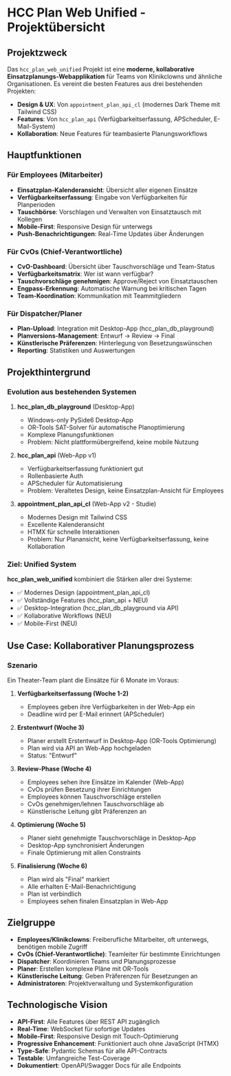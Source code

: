 # HCC Plan Web Unified - Projektübersicht

## Projektzweck
Das `hcc_plan_web_unified` Projekt ist eine **moderne, kollaborative Einsatzplanungs-Webapplikation** für Teams von Klinikclowns und ähnliche Organisationen. Es vereint die besten Features aus drei bestehenden Projekten:

- **Design & UX**: Von `appointment_plan_api_cl` (modernes Dark Theme mit Tailwind CSS)
- **Features**: Von `hcc_plan_api` (Verfügbarkeitserfassung, APScheduler, E-Mail-System)
- **Kollaboration**: Neue Features für teambasierte Planungsworkflows

## Hauptfunktionen

### Für Employees (Mitarbeiter)
- **Einsatzplan-Kalenderansicht**: Übersicht aller eigenen Einsätze
- **Verfügbarkeitserfassung**: Eingabe von Verfügbarkeiten für Planperioden
- **Tauschbörse**: Vorschlagen und Verwalten von Einsatztausch mit Kollegen
- **Mobile-First**: Responsive Design für unterwegs
- **Push-Benachrichtigungen**: Real-Time Updates über Änderungen

### Für CvOs (Chief-Verantwortliche)
- **CvO-Dashboard**: Übersicht über Tauschvorschläge und Team-Status
- **Verfügbarkeitsmatrix**: Wer ist wann verfügbar?
- **Tauschvorschläge genehmigen**: Approve/Reject von Einsatztauschen
- **Engpass-Erkennung**: Automatische Warnung bei kritischen Tagen
- **Team-Koordination**: Kommunikation mit Teammitgliedern

### Für Dispatcher/Planer
- **Plan-Upload**: Integration mit Desktop-App (hcc_plan_db_playground)
- **Planversions-Management**: Entwurf → Review → Final
- **Künstlerische Präferenzen**: Hinterlegung von Besetzungswünschen
- **Reporting**: Statistiken und Auswertungen

## Projekthintergrund

### Evolution aus bestehenden Systemen
1. **hcc_plan_db_playground** (Desktop-App)
   - Windows-only PySide6 Desktop-App
   - OR-Tools SAT-Solver für automatische Planoptimierung
   - Komplexe Planungsfunktionen
   - Problem: Nicht plattformübergreifend, keine mobile Nutzung

2. **hcc_plan_api** (Web-App v1)
   - Verfügbarkeitserfassung funktioniert gut
   - Rollenbasierte Auth
   - APScheduler für Automatisierung
   - Problem: Veraltetes Design, keine Einsatzplan-Ansicht für Employees

3. **appointment_plan_api_cl** (Web-App v2 - Studie)
   - Modernes Design mit Tailwind CSS
   - Excellente Kalenderansicht
   - HTMX für schnelle Interaktionen
   - Problem: Nur Planansicht, keine Verfügbarkeitserfassung, keine Kollaboration

### Ziel: Unified System
**hcc_plan_web_unified** kombiniert die Stärken aller drei Systeme:
- ✅ Modernes Design (appointment_plan_api_cl)
- ✅ Vollständige Features (hcc_plan_api + NEU)
- ✅ Desktop-Integration (hcc_plan_db_playground via API)
- ✅ Kollaborative Workflows (NEU)
- ✅ Mobile-First (NEU)

## Use Case: Kollaborativer Planungsprozess

### Szenario
Ein Theater-Team plant die Einsätze für 6 Monate im Voraus:

1. **Verfügbarkeitserfassung (Woche 1-2)**
   - Employees geben ihre Verfügbarkeiten in der Web-App ein
   - Deadline wird per E-Mail erinnert (APScheduler)

2. **Erstentwurf (Woche 3)**
   - Planer erstellt Erstentwurf in Desktop-App (OR-Tools Optimierung)
   - Plan wird via API an Web-App hochgeladen
   - Status: "Entwurf"

3. **Review-Phase (Woche 4)**
   - Employees sehen ihre Einsätze im Kalender (Web-App)
   - CvOs prüfen Besetzung ihrer Einrichtungen
   - Employees können Tauschvorschläge erstellen
   - CvOs genehmigen/lehnen Tauschvorschläge ab
   - Künstlerische Leitung gibt Präferenzen an

4. **Optimierung (Woche 5)**
   - Planer sieht genehmigte Tauschvorschläge in Desktop-App
   - Desktop-App synchronisiert Änderungen
   - Finale Optimierung mit allen Constraints

5. **Finalisierung (Woche 6)**
   - Plan wird als "Final" markiert
   - Alle erhalten E-Mail-Benachrichtigung
   - Plan ist verbindlich
   - Employees sehen finalen Einsatzplan in Web-App

## Zielgruppe
- **Employees/Klinikclowns**: Freiberufliche Mitarbeiter, oft unterwegs, benötigen mobile Zugriff
- **CvOs (Chief-Verantwortliche)**: Teamleiter für bestimmte Einrichtungen
- **Dispatcher**: Koordinieren Teams und Planungsprozesse
- **Planer**: Erstellen komplexe Pläne mit OR-Tools
- **Künstlerische Leitung**: Geben Präferenzen für Besetzungen an
- **Administratoren**: Projektverwaltung und Systemkonfiguration

## Technologische Vision
- **API-First**: Alle Features über REST API zugänglich
- **Real-Time**: WebSocket für sofortige Updates
- **Mobile-First**: Responsive Design mit Touch-Optimierung
- **Progressive Enhancement**: Funktioniert auch ohne JavaScript (HTMX)
- **Type-Safe**: Pydantic Schemas für alle API-Contracts
- **Testable**: Umfangreiche Test-Coverage
- **Dokumentiert**: OpenAPI/Swagger Docs für alle Endpoints
